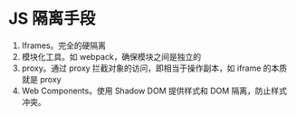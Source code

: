 # JS 隔离手段

1. Iframes。完全的硬隔离
2. 模块化工具。如 webpack，确保模块之间是独立的
3. proxy。通过 proxy 拦截对象的访问，即相当于操作副本，如 iframe 的本质就是 proxy
4. Web Components。使用 Shadow DOM 提供样式和 DOM 隔离，防止样式冲突。
